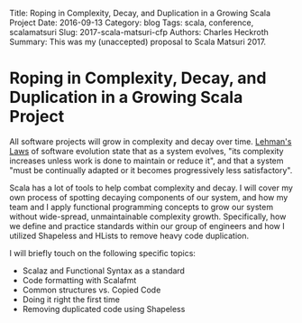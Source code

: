 Title: Roping in Complexity, Decay, and Duplication in a Growing Scala Project
Date: 2016-09-13
Category: blog
Tags: scala, conference, scalamatsuri
Slug: 2017-scala-matsuri-cfp
Authors: Charles Heckroth
Summary: This was my (unaccepted) proposal to Scala Matsuri 2017.

# Roping in Complexity, Decay, and Duplication in a Growing Scala Project

All software projects will grow in complexity and decay over time. 
[Lehman's Laws](https://en.wikipedia.org/wiki/Lehman's_laws_of_software_evolution) of software evolution state that as a system evolves, "its complexity increases unless work is done to maintain or reduce it", and that a system "must be continually adapted or it becomes progressively less satisfactory".

Scala has a lot of tools to help combat complexity and decay. I will cover my own process of spotting decaying components of our system, and how my team and I apply functional programming concepts to grow our system without wide-spread, unmaintainable complexity growth.
Specifically, how we define and practice standards within our group of engineers and how I utilized Shapeless and HLists to remove heavy code duplication.

I will briefly touch on the following specific topics:
- Scalaz and Functional Syntax as a standard
- Code formatting with Scalafmt
- Common structures vs. Copied Code
- Doing it right the first time
- Removing duplicated code using Shapeless
